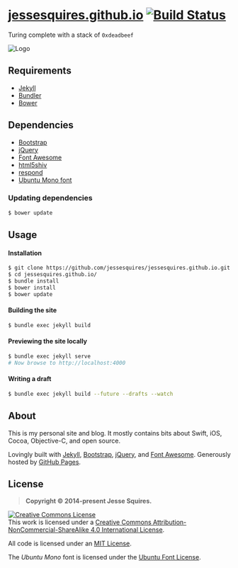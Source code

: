 # [jessesquires.github.io](http://www.jessesquires.com) [![Build Status](https://travis-ci.org/jessesquires/jessesquires.github.io.svg?branch=master)](https://travis-ci.org/jessesquires/jessesquires.github.io)

Turing complete with a stack of `0xdeadbeef`

![Logo](https://raw.githubusercontent.com/jessesquires/jessesquires.github.io/master/ico/icon180.png)

## Requirements

- [Jekyll](https://jekyllrb.com)
- [Bundler](https://bundler.io)
- [Bower](http://bower.io)

## Dependencies

- [Bootstrap](https://getbootstrap.com)
- [jQuery](https://jquery.com)
- [Font Awesome](https://fortawesome.github.io/Font-Awesome/)
- [html5shiv](https://github.com/aFarkas/html5shiv)
- [respond](https://github.com/scottjehl/Respond)
- [Ubuntu Mono font](https://www.google.com/fonts/specimen/Ubuntu+Mono)

### Updating dependencies

```bash
$ bower update
```

## Usage

#### Installation

```bash
$ git clone https://github.com/jessesquires/jessesquires.github.io.git
$ cd jessesquires.github.io/
$ bundle install
$ bower install
$ bower update
```

#### Building the site

```bash
$ bundle exec jekyll build
```

#### Previewing the site locally

```bash
$ bundle exec jekyll serve 
# Now browse to http://localhost:4000
```

#### Writing a draft

```bash
$ bundle exec jekyll build --future --drafts --watch
```

## About

This is my personal site and blog. It mostly contains bits about Swift, iOS, Cocoa, Objective-C, and open source.

Lovingly built with [Jekyll](https://jekyllrb.com), [Bootstrap](https://getbootstrap.com), [jQuery](https://jquery.com), and [Font Awesome](https://fortawesome.github.io/Font-Awesome/). Generously hosted by [GitHub Pages](https://pages.github.com).

## License

> **Copyright &copy; 2014-present Jesse Squires.**

<a rel="license" href="https://creativecommons.org/licenses/by-nc-sa/4.0/"><img alt="Creative Commons License" style="border-width:0" src="https://i.creativecommons.org/l/by-nc-sa/4.0/88x31.png" /></a><br />This work is licensed under a <a rel="license" href="https://creativecommons.org/licenses/by-nc-sa/4.0/">Creative Commons Attribution-NonCommercial-ShareAlike 4.0 International License</a>.

All code is licensed under an [MIT License](https://opensource.org/licenses/MIT).

The *Ubuntu Mono* font is licensed under the [Ubuntu Font License](http://font.ubuntu.com/ufl/).
